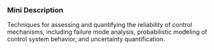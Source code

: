 ### Mini Description

Techniques for assessing and quantifying the reliability of control mechanisms, including failure mode analysis, probabilistic modeling of control system behavior, and uncertainty quantification.

